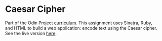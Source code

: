 # Caesar Cipher

Part of the Odin Project [curriculum](https://www.theodinproject.com/courses/ruby-programming). This assignment uses Sinatra, Ruby, and HTML to build a web application: encode text using the Caesar cipher. See the live version [here](https://immense-beach-68277.herokuapp.com).
